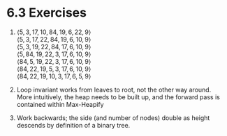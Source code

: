 # 6.3 Exercises

1. $\langle5,3,17,10,84,19,6,22,9\rangle$\
   $\langle5,3,17,22,84,19,6,10,9\rangle$\
   $\langle5,3,19,22,84,17,6,10,9\rangle$\
   $\langle5,84,19,22,3,17,6,10,9\rangle$\
   $\langle84,5,19,22,3,17,6,10,9\rangle$\
   $\langle84,22,19,5,3,17,6,10,9\rangle$\
   $\langle84,22,19,10,3,17,6,5,9\rangle$

2. Loop invariant works from leaves to root, not the other way around. More intuitively, the heap needs to be built up, and the forward pass is contained within Max-Heapify

3. Work backwards; the side (and number of nodes) double as height descends by definition of a binary tree.